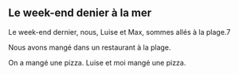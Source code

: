 ## Le week-end denier à la mer
Le week-end dernier, nous, Luise et Max, sommes allés à la plage.7






Nous avons mangé dans un restaurant à la plage.

On a mangé une pizza.
Luise et moi mangé une pizza.




